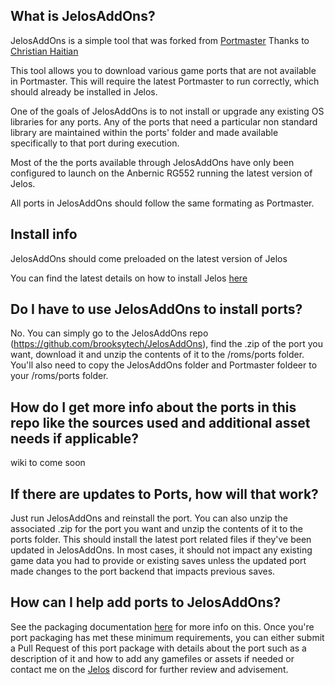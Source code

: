 ## What is JelosAddOns?

JelosAddOns is a simple tool that was forked from [Portmaster](https://github.com/christianhaitian/PortMaster) Thanks to [Christian Haitian](https://github.com/christianhaitian)

This tool allows you to download various game ports that are not available in Portmaster. This will require the latest Portmaster to run correctly, which should already be installed in Jelos. 

One of the goals of JelosAddOns is to not install or upgrade any existing OS libraries for any ports.  Any of the ports that need a particular non standard library are maintained within the ports' folder and made available specifically to that port during execution.

Most of the the ports available through JelosAddOns have only been configured to launch on the Anbernic RG552 running the latest version of Jelos.

All ports in JelosAddOns should follow the same formating as Portmaster.

## Install info

JelosAddOns should come preloaded on the latest version of Jelos

You can find the latest details on how to install Jelos [here](https://www.jelos.org/)

## Do I have to use JelosAddOns to install ports?

No.  You can simply go to the JelosAddOns repo (https://github.com/brooksytech/JelosAddOns), find the .zip of the port you want, download it and unzip the contents of it to the /roms/ports folder.  You'll also need to copy the JelosAddOns folder and Portmaster foldeer to your /roms/ports folder.

## How do I get more info about the ports in this repo like the sources used and additional asset needs if applicable?

wiki to come soon

## If there are updates to Ports, how will that work?

Just run JelosAddOns and reinstall the port.  You can also unzip the associated .zip for the port you want and unzip the contents of it to the ports folder.  This should install the latest port related files if they've been updated in JelosAddOns.  In most cases, it should not impact any existing game data you had to provide or existing saves unless the updated port made changes to the port backend that impacts previous saves.

## How can I help add ports to JelosAddOns?

See the packaging documentation [here](https://github.com/brooksytech/JelosAddOns/blob/main/docs/packaging.md) for more info on this.  Once you're port packaging has met these minimum requirements, you can either submit a Pull Request of this port package with details about the port such as a description of it and how to add any gamefiles or assets if needed or contact me on the [Jelos](https://discord.gg/seTxckZjJy) discord for further review and advisement.
